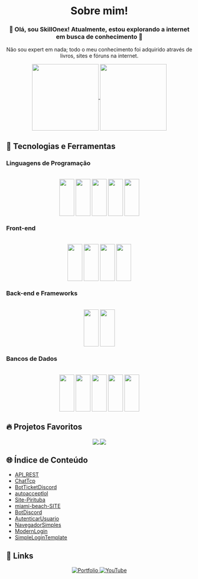 <h1 align="center">Sobre mim!</h1>
<h3 align="center">🚀 Olá, sou SkillOnex! Atualmente, estou explorando a internet em busca de conhecimento 🚀</h3>
<p align="center">Não sou expert em nada; todo o meu conhecimento foi adquirido através de livros, sites e fóruns na internet.</p>

<div align="center">
  <a href="https://github.com/SkillOnex">
    <img align="center" height="180em" src="https://github-readme-stats.vercel.app/api?username=SkillOnex&show_icons=true&theme=dark&include_all_commits=true&count_private=true"/>
    <img align="center" height="180em" src="https://github-readme-stats.vercel.app/api/top-langs/?username=SkillOnex&layout=compact&langs_count=7&theme=dark"/>
  </a>
</div>

## 🚀 Tecnologias e Ferramentas

### Linguagens de Programação
<div align="center" style="display: inline_block"><br>
  <img align="center" height="100" width="40" src="https://cdn.jsdelivr.net/gh/devicons/devicon/icons/javascript/javascript-original.svg" />
  <img align="center" height="100" width="40" src="https://cdn.jsdelivr.net/gh/devicons/devicon/icons/python/python-original.svg" />
  <img align="center" height="100" width="40" src="https://icongr.am/devicon/php-original.svg?size=128&color=ffffff" />
  <img align="center" height="100" width="40" src="https://icongr.am/devicon/csharp-original.svg?size=128&color=currentColor" />
  <img align="center" height="100" width="40" src="https://cdn.jsdelivr.net/gh/devicons/devicon/icons/lua/lua-original.svg" />
</div>

### Front-end
<div align="center" style="display: inline_block"><br>
  <img align="center" height="100" width="40" src="https://cdn.jsdelivr.net/gh/devicons/devicon/icons/html5/html5-original-wordmark.svg" />
  <img align="center" height="100" width="40" src="https://cdn.jsdelivr.net/gh/devicons/devicon/icons/css3/css3-original-wordmark.svg" />
  <img align="center" height="100" width="40" src="https://cdn.jsdelivr.net/gh/devicons/devicon/icons/discordjs/discordjs-original.svg" />
  <img align="center" height="100" width="40" src="https://icongr.am/devicon/bootstrap-plain-wordmark.svg?size=128&color=b72af8" />
</div>

### Back-end e Frameworks
<div align="center" style="display: inline_block"><br>
  <img align="center" height="100" width="40" src="https://cdn.jsdelivr.net/gh/devicons/devicon/icons/codeigniter/codeigniter-plain.svg" />
  <img align="center" height="100" width="40" src="https://icongr.am/devicon/laravel-plain-wordmark.svg?size=128&color=cc0f0f" />
</div>

### Bancos de Dados
<div align="center" style="display: inline_block"><br>
  <img align="center" height="100" width="40" src="https://cdn.jsdelivr.net/gh/devicons/devicon/icons/sqlite/sqlite-original.svg" />
  <img align="center" height="100" width="40" src="https://icongr.am/devicon/mongodb-original.svg?size=128&color=ff4747" />
  <img align="center" height="100" width="40" src="https://cdn.jsdelivr.net/gh/devicons/devicon/icons/mysql/mysql-original-wordmark.svg" />
  <img align="center" height="100" width="40" src="https://cdn.jsdelivr.net/gh/devicons/devicon/icons/microsoftsqlserver/microsoftsqlserver-plain-wordmark.svg" />
  <img align="center" height="100" width="40" src="https://icongr.am/devicon/postgresql-original-wordmark.svg?size=128&color=ffffff" />
</div>

## 🔥 Projetos Favoritos
<div align="center" style="display: inline_block">
  <a href="https://github.com/SkillOnex/API-REST">
    <img align="center" src="https://github-readme-stats.vercel.app/api/pin/?username=SkillOnex&repo=API-REST&theme=react&hide_border=true" />
  </a>
  <a href="https://github.com/SkillOnex/ChatTcp">
    <img align="center" src="https://github-readme-stats.vercel.app/api/pin/?username=SkillOnex&repo=ChatTcp&theme=react&hide_border=true" />
  </a>
</div>

## 🌐 Índice de Conteúdo
* [API_REST](https://github.com/SkillOnex/API-REST)
* [ChatTcp](https://github.com/SkillOnex/ChatTcp)
* [BotTicketDiscord](https://github.com/SkillOnex/BotTicketDiscord)
* [autoacceptlol](https://github.com/SkillOnex/autoacceptlol)
* [Site-Pirituba](https://github.com/SkillOnex/Site-Pirituba)
* [miami-beach-SITE](https://github.com/SkillOnex/miami-beach-SITE)
* [BotDiscord](https://github.com/SkillOnex/BotDiscord)
* [AutenticarUsuario](https://github.com/SkillOnex/AutenticarUsuario)
* [NavegadorSimples](https://github.com/SkillOnex/NavegadorSimples)
* [ModernLogin](https://github.com/SkillOnex/ModernLogin)
* [SimpleLoginTemplate](https://github.com/SkillOnex/SimpleLoginTemplate)

## 🔗 Links 
<div align="center">
  <a href="https://marcelolab.dev.br" target="_blank">
    <img src="https://img.shields.io/badge/my_portfolio-000?style=for-the-badge&logo=ko-fi&logoColor=white" alt="Portfolio"/>
  </a>
  <a href="https://www.youtube.com/@SkillOnex/videos" target="_blank">
    <img src="https://img.shields.io/youtube/channel/views/UCJ1xHIUP5xBjyN3IsYQW_Iw?style=social" alt="YouTube"/>
  </a>
</div>
